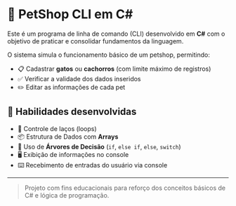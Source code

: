 # 🐾 PetShop CLI em C#

Este é um programa de linha de comando (CLI) desenvolvido em **C#** com o objetivo de praticar e consolidar fundamentos da linguagem.

O sistema simula o funcionamento básico de um petshop, permitindo:

- 📋 Cadastrar **gatos** ou **cachorros** (com limite máximo de registros)
- ✅ Verificar a validade dos dados inseridos
- ✏️ Editar as informações de cada pet

## 🧠 Habilidades desenvolvidas

- 🔁 Controle de laços (loops)
- 📦 Estrutura de Dados com **Arrays**
- 🌳 Uso de **Árvores de Decisão** (`if`, `else if`, `else`, `switch`)
- 🖥️ Exibição de informações no console
- ⌨️ Recebimento de entradas do usuário via console

---

> Projeto com fins educacionais para reforço dos conceitos básicos de C# e lógica de programação.
